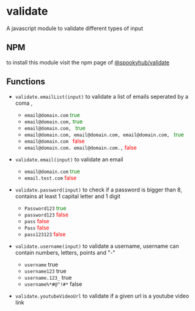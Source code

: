 # validate
A javascript module to validate different types of input

## NPM
to install this module visit the npm page of [@spookyhub/validate](https://www.npmjs.com/package/@spookyhub/validate)

## Functions
- `validate.emailList(input)` to validate a list of emails seperated by a coma ,
  - `email@domain.com` <span style="color:green">true</span>
  - `email@domain.com,` <span style="color:green">true</span>
  - `email@domain.com, ` <span style="color:green">true</span>
  - `email@domain.com, email@domain.com, email@domain.com, ` <span style="color:green">true</span>
  - `email@domain.com ` <span style="color:red">false</span>
  - `email@domain.com. email@domain.com.,` <span style="color:red">false</span>
  
- `validate.email(input)` to validate an email
  - `email@domain.com` <span style="color:green">true</span>
  - `email.test.com` <span style="color:red">false</span>
  
- `validate.password(input)` to check if a password is bigger than 8, contains at least 1 capital letter and 1 digit
  - `Password123` <span style="color:green">true</span>
  - `password123` <span style="color:red">false</span>
  - `pass` <span style="color:red">false</span>
  - `Pass` <span style="color:red">false</span>
  - `pass123123` <span style="color:red">false</span>
- `validate.username(input)` to validate a username, username can contain numbers, letters, points and "-"
  - `username` true
  - `username123` true
  - `username.123_` true
  - `username%*#@^!#*` false
- `validate.youtubeVideoUrl` to validate if a given url is a youtube video link
